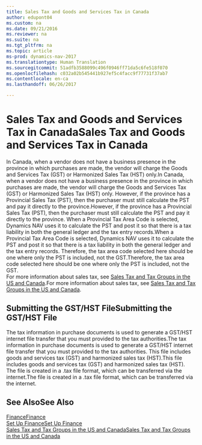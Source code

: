 ```yaml
---
title: Sales Tax and Goods and Services Tax in Canada
author: edupont04
ms.custom: na
ms.date: 09/21/2016
ms.reviewer: na
ms.suite: na
ms.tgt_pltfrm: na
ms.topic: article
ms-prod: dynamics-nav-2017
ms.translationtype: Human Translation
ms.sourcegitcommit: 51adfb3588099c496f0946ff71da5c6fe518f070
ms.openlocfilehash: c032a02b545441b927ef5c4facc9f77731f37ab7
ms.contentlocale: en-ca
ms.lasthandoff: 06/26/2017

---
```


# <a name="sales-tax-and-goods-and-services-tax-in-canada"></a><span data-ttu-id="137e6-102">Sales Tax and Goods and Services Tax in Canada</span><span class="sxs-lookup"><span data-stu-id="137e6-102">Sales Tax and Goods and Services Tax in Canada</span></span>
<span data-ttu-id="137e6-103">In Canada, when a vendor does not have a business presence in the province in which purchases are made, the vendor will charge the Goods and Services Tax (GST) or Harmonized Sales Tax (HST) only.</span><span class="sxs-lookup"><span data-stu-id="137e6-103">In Canada, when a vendor does not have a business presence in the province in which purchases are made, the vendor will charge the Goods and Services Tax (GST) or Harmonized Sales Tax (HST) only.</span></span> <span data-ttu-id="137e6-104">However, if the province has a Provincial Sales Tax (PST), then the purchaser must still calculate the PST and pay it directly to the province.</span><span class="sxs-lookup"><span data-stu-id="137e6-104">However, if the province has a Provincial Sales Tax (PST), then the purchaser must still calculate the PST and pay it directly to the province.</span></span> <span data-ttu-id="137e6-105">When a Provincial Tax Area Code is selected, Dynamics NAV uses it to calculate the PST and post it so that there is a tax liability in both the general ledger and the tax entry records.</span><span class="sxs-lookup"><span data-stu-id="137e6-105">When a Provincial Tax Area Code is selected, Dynamics NAV uses it to calculate the PST and post it so that there is a tax liability in both the general ledger and the tax entry records.</span></span> <span data-ttu-id="137e6-106">Therefore, the tax area code selected here should be one where only the PST is included, not the GST.</span><span class="sxs-lookup"><span data-stu-id="137e6-106">Therefore, the tax area code selected here should be one where only the PST is included, not the GST.</span></span>  
<span data-ttu-id="137e6-107">For more information about sales tax, see [Sales Tax and Tax Groups in the US and Canada](us-finance-setup-sales-tax.md).</span><span class="sxs-lookup"><span data-stu-id="137e6-107">For more information about sales tax, see [Sales Tax and Tax Groups in the US and Canada](us-finance-setup-sales-tax.md).</span></span>  

## <a name="submitting-the-gsthst-file"></a><span data-ttu-id="137e6-108">Submitting the GST/HST File</span><span class="sxs-lookup"><span data-stu-id="137e6-108">Submitting the GST/HST File</span></span>
<span data-ttu-id="137e6-109">The tax information in purchase documents is used to generate a GST/HST internet file transfer that you must  provided to the tax authorities.</span><span class="sxs-lookup"><span data-stu-id="137e6-109">The tax information in purchase documents is used to generate a GST/HST internet file transfer that you must  provided to the tax authorities.</span></span> <span data-ttu-id="137e6-110">This file includes goods and services tax (GST) and harmonized sales tax (HST).</span><span class="sxs-lookup"><span data-stu-id="137e6-110">This file includes goods and services tax (GST) and harmonized sales tax (HST).</span></span> <span data-ttu-id="137e6-111">The file is created in a .tax file format, which can be transferred via the internet.</span><span class="sxs-lookup"><span data-stu-id="137e6-111">The file is created in a .tax file format, which can be transferred via the internet.</span></span>  

## <a name="see-also"></a><span data-ttu-id="137e6-112">See Also</span><span class="sxs-lookup"><span data-stu-id="137e6-112">See Also</span></span>
[<span data-ttu-id="137e6-113">Finance</span><span class="sxs-lookup"><span data-stu-id="137e6-113">Finance</span></span>](finance-setup.md)  
[<span data-ttu-id="137e6-114">Set Up Finance</span><span class="sxs-lookup"><span data-stu-id="137e6-114">Set Up Finance</span></span>](finance-setup-setup-finance-setup.md)  
[<span data-ttu-id="137e6-115">Sales Tax and Tax Groups in the US and Canada</span><span class="sxs-lookup"><span data-stu-id="137e6-115">Sales Tax and Tax Groups in the US and Canada</span></span>](us-finance-setup-sales-tax.md)

